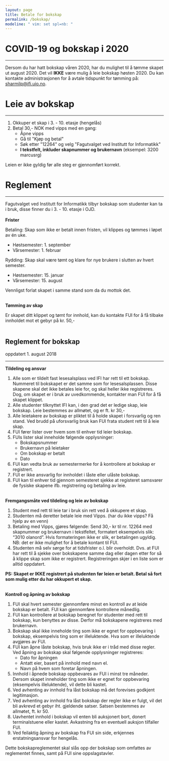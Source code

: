 ```yaml
---
layout: page
title: Betale for bokskap
permalink: /bokskap/
modeline: " vim: set spl=nb: "
---
```


# COVID-19 og bokskap i 2020

---

Dersom du har hatt bokskap våren 2020, har du mulighet til å tømme skapet ut august 2020. Det vil **IKKE** være
mulig å leie bokskap høsten 2020. Du kan kontakte administrasjonen for å avtale tidspunkt for tømming på: <sharmilp@ifi.uio.no>.

# Leie av bokskap

---

1. Okkuper et skap i 3. - 10. etasje (hengelås)
2. Betal 30,- NOK med vipps med en gang:
    * Åpne vipps
    * Gå til "Kjøp og betal"
    * Søk etter "12264" og velg "Fagutvalget ved Institutt for Informatikk"
    * **I tekstfelt, inkluder skapnummer og brukernavn** (eksempel: 3200
      marcusrg)

Leien er ikke gyldig før alle steg er gjennomført korrekt.

# Reglement

---

Fagutvalget ved Institutt for Informatikk tilbyr bokskap som studenter kan ta
i bruk, disse finner du i 3. - 10. etasje i OJD. <br><br> **Frister**

Betaling: Skap som ikke er betalt innen fristen, vil klippes og tømmes i løpet
av én uke.
* Høstsemester: 1. september
* Vårsemester: 1. februar

Rydding: Skap skal være tømt og klare for nye brukere i slutten av hvert
semester.
* Høstsemester: 15. januar
* Vårsemester: 15. august

Vennligst forlat skapet i samme stand som da du mottok det. <br><br>

**Tømming av skap**

Er skapet ditt klippet og tømt for innhold, kan du kontakte FUI for å få
tilbake innholdet mot et gebyr på kr. 50,- <br><br>

## Reglement for bokskap

oppdatert 1. august 2018

---

**Tildeling og ansvar**
1. Alle som er tildelt fast lesesalsplass ved IFI har rett til ett bokskap.
   Nummeret til bokskapet er det samme som for lesesalsplassen. Disse skapene
   skal det ikke betales leie for, og skal heller ikke registreres. Dog, om
   skapet er i bruk av uvedkommende, kontakter man FUI for å få skapet klippet.
2. Alle studenter tilknyttet IFI kan, i den grad det er ledige skap, leie
   bokskap. Leie bestemmes av allmøtet, og er ft. kr 30,-
3. Alle leietakere av bokskap er pliktet til å holde skapet i forsvarlig og ren
   stand. Ved brudd på uforsvarlig bruk kan FUI frata student rett til å leie
   skap.
4. FUI fører lister over hvem som til enhver tid leier bokskap.
5. FUIs lister skal inneholde følgende opplysninger:
    * Bokskapsnummer
    * Brukernavn på leietaker
    * Om bokskap er betalt
    * Dato
6. FUI kan vedta bruk av semestermerke for å kontrollere at bokskap er
   registrert.
7. FUI er ikke ansvarlig for innholdet i låste eller ulåste bokskap.
8. FUI kan til enhver tid gjennom semesteret sjekke at registeret samsvarer de
   fysiske skapene ifb. registrering og betaling av leie. <br><br>

**Fremgangsmåte ved tildeling og leie av bokskap**
1. Student med rett til leie tar i bruk sin rett ved å okkupere et skap.
2. Studenten må deretter betale leie med Vipps. (har du ikke vipps? Få hjelp av
   en venn)
3. Betaling med Vipps, gjøres følgende: Send 30,- kr til nr. 12264 med
   skapnummer og brukernavn i tekstfeltet, formatert eksempelvis slik: “3010
   olanord”. Hvis formateringen ikke er slik, er betalingen ugyldig. NB: det er
   ikke mulighet for å betale kontant til FUI.
4. Studenten må selv sørge for at tidsfrister o.l. blir overholdt. Dvs. at FUI
   har rett til å sjekke over bokskapene samme dag eller dagen etter for så
   å klippe skap som ikke er registrert. Registreringen skjer i en liste som er
   alltid oppdatert.

**PS: Skapet er IKKE registrert på studenten før leien er betalt. Betal så fort
som mulig etter du har okkupert et skap.** <br><br>

**Kontroll og åpning av bokskap**
1. FUI skal hvert semester gjennomføre minst en kontroll av at leide bokskap er
   betalt. FUI kan gjennomføre kontrollene månedlig.
2. FUI kan kontrollere at bokskap beregnet for studenter med rett til bokskap,
   kun benyttes av disse. Derfor må bokskapene registreres med brukernavn.
3. Bokskap skal ikke inneholde ting som ikke er egnet for oppbevaring
   i bokskap, eksempelvis ting som er illeluktende. Hva som er illeluktende
   avgjøres av FUI.
4. FUI kan åpne låste bokskap, hvis bruk ikke er i tråd med disse regler. Ved
   åpning av bokskap skal følgende opplysninger registreres:
    * Dato for åpningen
    * Antatt eier, basert på innhold med navn el.
    * Navn på hvem som foretar åpningen.
5. Innhold i åpnede bokskap oppbevares av FUI i minst tre måneder. Dersom
   skapet inneholder ting som ikke er egnet for oppbevaring (eksempelvis
   illeluktende), vil dette bli kastet.
6. Ved avhenting av innhold fra låst bokskap må det forevises godkjent
   legitimasjon.
7. Ved avhenting av innhold fra låst bokskap der regler ikke er fulgt, vil det
   bli avkrevd et gebyr iht. gjeldende satser. Satsen bestemmes av allmøtet,
   ft. kr 50.
8. Uavhentet innhold i bokskap vil enten bli auksjonert bort, donert
   terminalstuene eller kastet. Avkastning fra en eventuell auksjon tilfaller
   FUI.
9. Ved feilaktig åpning av bokskap fra FUI sin side, erkjennes
   erstatningsansvar for hengelås.

Dette bokskapreglementet skal slås opp der bokskap som omfattes av reglementet
finnes, samt på FUI sine oppslagstavler.
